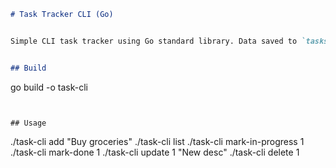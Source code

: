 ```markdown
# Task Tracker CLI (Go)


Simple CLI task tracker using Go standard library. Data saved to `tasks.json`.


## Build
```
go build -o task-cli
```


## Usage
```
./task-cli add "Buy groceries"
./task-cli list
./task-cli mark-in-progress 1
./task-cli mark-done 1
./task-cli update 1 "New desc"
./task-cli delete 1
```


```